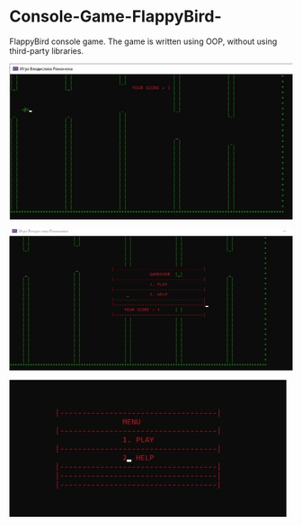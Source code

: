 # Console-Game-FlappyBird-
FlappyBird console game. The game is written using OOP, without using third-party libraries.

![Image alt](https://github.com/VladislavRomanuik/Console-Game-FlappyBird-/blob/main/Game.jpg)

![Image alt](https://github.com/VladislavRomanuik/Console-Game-FlappyBird-/blob/main/GameOver.jpg)

![Image alt](https://github.com/VladislavRomanuik/Console-Game-FlappyBird-/blob/main/Menu.jpg)

